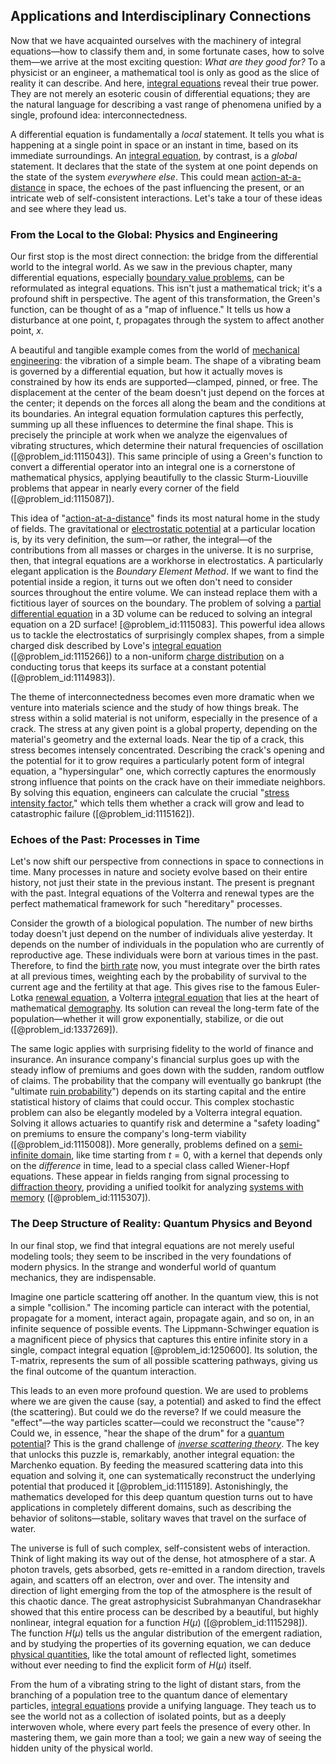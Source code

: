 ## Applications and Interdisciplinary Connections

Now that we have acquainted ourselves with the machinery of integral equations—how to classify them and, in some fortunate cases, how to solve them—we arrive at the most exciting question: *What are they good for?* To a physicist or an engineer, a mathematical tool is only as good as the slice of reality it can describe. And here, [integral equations](@article_id:138149) reveal their true power. They are not merely an esoteric cousin of differential equations; they are the natural language for describing a vast range of phenomena unified by a single, profound idea: interconnectedness.

A differential equation is fundamentally a *local* statement. It tells you what is happening at a single point in space or an instant in time, based on its immediate surroundings. An [integral equation](@article_id:164811), by contrast, is a *global* statement. It declares that the state of the system at one point depends on the state of the system *everywhere else*. This could mean [action-at-a-distance](@article_id:263708) in space, the echoes of the past influencing the present, or an intricate web of self-consistent interactions. Let's take a tour of these ideas and see where they lead us.

### From the Local to the Global: Physics and Engineering

Our first stop is the most direct connection: the bridge from the differential world to the integral world. As we saw in the previous chapter, many differential equations, especially [boundary value problems](@article_id:136710), can be reformulated as integral equations. This isn't just a mathematical trick; it's a profound shift in perspective. The agent of this transformation, the Green's function, can be thought of as a "map of influence." It tells us how a disturbance at one point, $t$, propagates through the system to affect another point, $x$.

A beautiful and tangible example comes from the world of [mechanical engineering](@article_id:165491): the vibration of a simple beam. The shape of a vibrating beam is governed by a differential equation, but how it actually moves is constrained by how its ends are supported—clamped, pinned, or free. The displacement at the center of the beam doesn't just depend on the forces at the center; it depends on the forces all along the beam and the conditions at its boundaries. An integral equation formulation captures this perfectly, summing up all these influences to determine the final shape. This is precisely the principle at work when we analyze the eigenvalues of vibrating structures, which determine their natural frequencies of oscillation ([@problem_id:1115043]). This same principle of using a Green's function to convert a differential operator into an integral one is a cornerstone of mathematical physics, applying beautifully to the classic Sturm-Liouville problems that appear in nearly every corner of the field ([@problem_id:1115087]).

This idea of "[action-at-a-distance](@article_id:263708)" finds its most natural home in the study of fields. The gravitational or [electrostatic potential](@article_id:139819) at a particular location is, by its very definition, the sum—or rather, the integral—of the contributions from all masses or charges in the universe. It is no surprise, then, that integral equations are a workhorse in electrostatics. A particularly elegant application is the *Boundary Element Method*. If we want to find the potential inside a region, it turns out we often don't need to consider sources throughout the entire volume. We can instead replace them with a fictitious layer of sources on the boundary. The problem of solving a [partial differential equation](@article_id:140838) in a 3D volume can be reduced to solving an integral equation on a 2D surface! [@problem_id:1115083]. This powerful idea allows us to tackle the electrostatics of surprisingly complex shapes, from a simple charged disk described by Love's [integral equation](@article_id:164811) ([@problem_id:1115266]) to a non-uniform [charge distribution](@article_id:143906) on a conducting torus that keeps its surface at a constant potential ([@problem_id:1114983]).

The theme of interconnectedness becomes even more dramatic when we venture into materials science and the study of how things break. The stress within a solid material is not uniform, especially in the presence of a crack. The stress at any given point is a global property, depending on the material's geometry and the external loads. Near the tip of a crack, this stress becomes intensely concentrated. Describing the crack's opening and the potential for it to grow requires a particularly potent form of integral equation, a "hypersingular" one, which correctly captures the enormously strong influence that points on the crack have on their immediate neighbors. By solving this equation, engineers can calculate the crucial "[stress intensity factor](@article_id:157110)," which tells them whether a crack will grow and lead to catastrophic failure ([@problem_id:1115162]).

### Echoes of the Past: Processes in Time

Let's now shift our perspective from connections in space to connections in time. Many processes in nature and society evolve based on their entire history, not just their state in the previous instant. The present is pregnant with the past. Integral equations of the Volterra and renewal types are the perfect mathematical framework for such "hereditary" processes.

Consider the growth of a biological population. The number of new births today doesn't just depend on the number of individuals alive yesterday. It depends on the number of individuals in the population who are currently of reproductive age. These individuals were born at various times in the past. Therefore, to find the [birth rate](@article_id:203164) now, you must integrate over the birth rates at all previous times, weighting each by the probability of survival to the current age and the fertility at that age. This gives rise to the famous Euler-Lotka [renewal equation](@article_id:264308), a Volterra [integral equation](@article_id:164811) that lies at the heart of mathematical [demography](@article_id:143111). Its solution can reveal the long-term fate of the population—whether it will grow exponentially, stabilize, or die out ([@problem_id:1337269]).

The same logic applies with surprising fidelity to the world of finance and insurance. An insurance company's financial surplus goes up with the steady inflow of premiums and goes down with the sudden, random outflow of claims. The probability that the company will eventually go bankrupt (the "ultimate [ruin probability](@article_id:267764)") depends on its starting capital and the entire statistical history of claims that could occur. This complex stochastic problem can also be elegantly modeled by a Volterra integral equation. Solving it allows actuaries to quantify risk and determine a "safety loading" on premiums to ensure the company's long-term viability ([@problem_id:1115008]). More generally, problems defined on a [semi-infinite domain](@article_id:174822), like time starting from $t=0$, with a kernel that depends only on the *difference* in time, lead to a special class called Wiener-Hopf equations. These appear in fields ranging from signal processing to [diffraction theory](@article_id:166604), providing a unified toolkit for analyzing [systems with memory](@article_id:272560) ([@problem_id:1115307]).

### The Deep Structure of Reality: Quantum Physics and Beyond

In our final stop, we find that integral equations are not merely useful modeling tools; they seem to be inscribed in the very foundations of modern physics. In the strange and wonderful world of quantum mechanics, they are indispensable.

Imagine one particle scattering off another. In the quantum view, this is not a simple "collision." The incoming particle can interact with the potential, propagate for a moment, interact again, propagate again, and so on, in an infinite sequence of possible events. The Lippmann-Schwinger equation is a magnificent piece of physics that captures this entire infinite story in a single, compact integral equation [@problem_id:1250600]. Its solution, the T-matrix, represents the sum of all possible scattering pathways, giving us the final outcome of the quantum interaction.

This leads to an even more profound question. We are used to problems where we are given the cause (say, a potential) and asked to find the effect (the scattering). But could we do the reverse? If we could measure the "effect"—the way particles scatter—could we reconstruct the "cause"? Could we, in essence, "hear the shape of the drum" for a [quantum potential](@article_id:192886)? This is the grand challenge of *[inverse scattering theory](@article_id:199605)*. The key that unlocks this puzzle is, remarkably, another integral equation: the Marchenko equation. By feeding the measured scattering data into this equation and solving it, one can systematically reconstruct the underlying potential that produced it [@problem_id:1115189]. Astonishingly, the mathematics developed for this deep quantum question turns out to have applications in completely different domains, such as describing the behavior of solitons—stable, solitary waves that travel on the surface of water.

The universe is full of such complex, self-consistent webs of interaction. Think of light making its way out of the dense, hot atmosphere of a star. A photon travels, gets absorbed, gets re-emitted in a random direction, travels again, and scatters off an electron, over and over. The intensity and direction of light emerging from the top of the atmosphere is the result of this chaotic dance. The great astrophysicist Subrahmanyan Chandrasekhar showed that this entire process can be described by a beautiful, but highly nonlinear, integral equation for a function $H(\mu)$ ([@problem_id:1115298]). The function $H(\mu)$ tells us the angular distribution of the emergent radiation, and by studying the properties of its governing equation, we can deduce [physical quantities](@article_id:176901), like the total amount of reflected light, sometimes without ever needing to find the explicit form of $H(\mu)$ itself.

From the hum of a vibrating string to the light of distant stars, from the branching of a population tree to the quantum dance of elementary particles, [integral equations](@article_id:138149) provide a unifying language. They teach us to see the world not as a collection of isolated points, but as a deeply interwoven whole, where every part feels the presence of every other. In mastering them, we gain more than a tool; we gain a new way of seeing the hidden unity of the physical world.